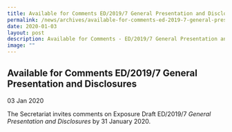 ```yaml
---
title: Available for Comments ED/2019/7 General Presentation and Disclosures
permalink: /news/archives/available-for-comments-ed-2019-7-general-presentation-and-disclosures/
date: 2020-01-03
layout: post
description: Available for Comments - ED/2019/7 General Presentation and Disclosures
image: ""
---
```

Available for Comments ED/2019/7 General Presentation and Disclosures
-----------------------------------------------------------------------

03 Jan 2020

The Secretariat invites comments on Exposure Draft ED/2019/7 _General Presentation and Disclosures_ by 31 January 2020.